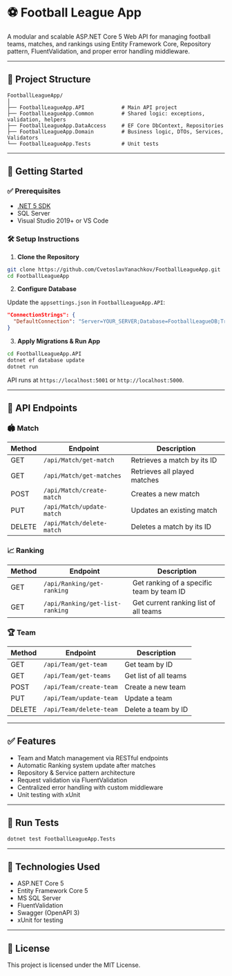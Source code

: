 
# ⚽ Football League App

A modular and scalable ASP.NET Core 5 Web API for managing football teams, matches, and rankings using Entity Framework Core, Repository pattern, FluentValidation, and proper error handling middleware.

---

## 📁 Project Structure

```
FootballLeagueApp/
│
├── FootballLeagueApp.API            # Main API project
├── FootballLeagueApp.Common         # Shared logic: exceptions, validation, helpers
├── FootballLeagueApp.DataAccess     # EF Core DbContext, Repositories
├── FootballLeagueApp.Domain         # Business logic, DTOs, Services, Validators
└── FootballLeagueApp.Tests          # Unit tests
```

---

## 🚀 Getting Started

### ✅ Prerequisites

- [.NET 5 SDK](https://dotnet.microsoft.com/en-us/download/dotnet/5.0)
- SQL Server
- Visual Studio 2019+ or VS Code

### 🛠️ Setup Instructions

1. **Clone the Repository**

```bash
git clone https://github.com/CvetoslavYanachkov/FootballLeagueApp.git
cd FootballLeagueApp
```

2. **Configure Database**

Update the `appsettings.json` in `FootballLeagueApp.API`:

```json
"ConnectionStrings": {
  "DefaultConnection": "Server=YOUR_SERVER;Database=FootballLeagueDB;Trusted_Connection=True;"
}
```

3. **Apply Migrations & Run App**

```bash
cd FootballLeagueApp.API
dotnet ef database update
dotnet run
```

API runs at `https://localhost:5001` or `http://localhost:5000`.

---

## 📡 API Endpoints

### 🏟️ Match

| Method | Endpoint                        | Description                         |
|--------|---------------------------------|-------------------------------------|
| GET    | `/api/Match/get-match`          | Retrieves a match by its ID         |
| GET    | `/api/Match/get-matches`        | Retrieves all played matches        |
| POST   | `/api/Match/create-match`       | Creates a new match                 |
| PUT    | `/api/Match/update-match`       | Updates an existing match           |
| DELETE | `/api/Match/delete-match`       | Deletes a match by its ID           |

### 📈 Ranking

| Method | Endpoint                             | Description                                    |
|--------|--------------------------------------|------------------------------------------------|
| GET    | `/api/Ranking/get-ranking`           | Get ranking of a specific team by team ID      |
| GET    | `/api/Ranking/get-list-ranking`      | Get current ranking list of all teams          |

### 🏆 Team

| Method | Endpoint                        | Description                         |
|--------|----------------------------------|-------------------------------------|
| GET    | `/api/Team/get-team`            | Get team by ID                      |
| GET    | `/api/Team/get-teams`           | Get list of all teams               |
| POST   | `/api/Team/create-team`         | Create a new team                   |
| PUT    | `/api/Team/update-team`         | Update a team                       |
| DELETE | `/api/Team/delete-team`         | Delete a team by ID                 |

---

## ✅ Features

- Team and Match management via RESTful endpoints
- Automatic Ranking system update after matches
- Repository & Service pattern architecture
- Request validation via FluentValidation
- Centralized error handling with custom middleware
- Unit testing with xUnit

---

## 🧪 Run Tests

```bash
dotnet test FootballLeagueApp.Tests
```

---

## 📄 Technologies Used

- ASP.NET Core 5
- Entity Framework Core 5
- MS SQL Server
- FluentValidation
- Swagger (OpenAPI 3)
- xUnit for testing

---

## 📝 License

This project is licensed under the MIT License.
